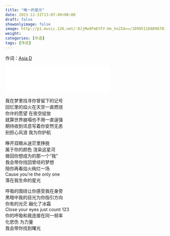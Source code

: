 ```yaml
---
title: "唯一的星光"
date: 2023-12-31T13:07:49+08:00
draft: false
showonlyimage: false
image: http://p1.music.126.net/-DJjMw9FmEtFV-Hn_hn2IA==/109951168896702392.jpg
weight: 
categories: [华语]
tags: [传说]
---
```


作词：[Asia D](https://music.163.com/#/song?id=2079859600&userid=29382116)
<!--more-->
<iframe frameborder="no" border="0" marginwidth="0" marginheight="0" width=330 height=86 src="//music.163.com/outchain/player?type=2&id=2079859600&auto=0&height=66"></iframe>

我在梦里找寻你曾留下的记号  
回忆里的焰火在天空一直燃烧  
你许的愿望  在夜空绽放  
就算世界崩塌也不用一直逞强  
期待收到讯息写着你安然无恙  
别担心风浪  我为你护航  

睁开双眼从迷茫里挣脱  
属于你的颜色  渲染这星河  
做回你想成为的那一个“我”  
我会带你找回曾经的梦想  
陪你再看焰火绚烂一场  
Cause you’re the only one  
落在我生命的星光  

呼吸的围绕让你感受我在身旁  
黑暗中我的目光为你指引方向  
你有的光茫  融化了冰霜  
Close your eyes just count 123  
你的呼吸和我连接在同一频率  
化悲伤 为力量  
我会带你找到曙光  